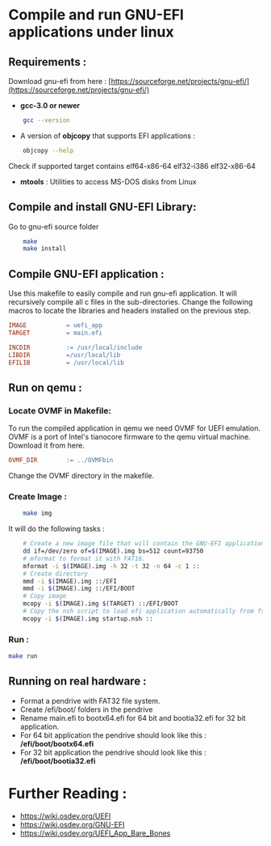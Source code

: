 
# Compile and run GNU-EFI applications under linux

## Requirements :

Download gnu-efi from here : [https://sourceforge.net/projects/gnu-efi/](https://sourceforge.net/projects/gnu-efi/)
- **gcc-3.0 or newer**
```bash
	gcc --version
```
- A version of **objcopy** that supports EFI applications : 
```bash 
	objcopy --help 
```
Check if supported target contains elf64-x86-64 elf32-i386 elf32-x86-64

- **mtools** : Utilities to access MS-DOS disks from Linux

## Compile and install GNU-EFI Library:
Go to gnu-efi source folder
```bash
	make
	make install
```
## Compile GNU-EFI application :
Use this makefile to easily compile and run gnu-efi application. It will recursively compile all c files in the sub-directories. 
Change the following macros to locate the libraries and headers installed on the previous step.

```makefile
IMAGE 			= uefi_app 
TARGET 			= main.efi 

INCDIR 			:= /usr/local/include
LIBDIR			=/usr/local/lib
EFILIB          = /usr/local/lib
```
## Run on qemu :
### Locate OVMF  in Makefile:
To run the compiled application in qemu we need OVMF for UEFI emulation. OVMF is a port of Intel's tianocore firmware to the qemu virtual machine. Download it from here.
```makefile
OVMF_DIR 		:= ../OVMFbin
```
Change the OVMF directory in the makefile.

### Create Image :
```bash
	make img
```
It will do the following tasks : 
```bash
	# Create a new image file that will contain the GNU-EFI application. 
	dd if=/dev/zero of=$(IMAGE).img bs=512 count=93750
	# mformat to format it with FAT16.
	mformat -i $(IMAGE).img -h 32 -t 32 -n 64 -c 1 ::
	# Create directory
	mmd -i $(IMAGE).img ::/EFI
	mmd -i $(IMAGE).img ::/EFI/BOOT
	# Copy image
	mcopy -i $(IMAGE).img $(TARGET) ::/EFI/BOOT
	# Copy the nsh script to load efi application automatically from fs0
	mcopy -i $(IMAGE).img startup.nsh ::
```
### Run :
```bash
make run
```
## Running on real hardware :
- Format a pendrive with FAT32 file system.
- Create /efi/boot/ folders in the pendrive
- Rename main.efi to bootx64.efi for 64 bit and bootia32.efi for 32 bit application.
- For 64 bit application the pendrive should look like this : **/efi/boot/bootx64.efi** 
- For 32 bit application the pendrive should look like this : **/efi/boot/bootia32.efi** 

# Further Reading : 
- https://wiki.osdev.org/UEFI
- https://wiki.osdev.org/GNU-EFI
- https://wiki.osdev.org/UEFI_App_Bare_Bones